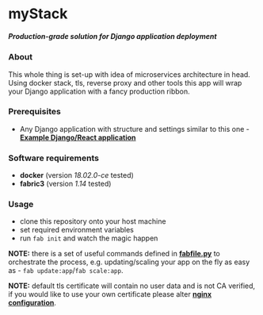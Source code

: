 # myStack
##### Production-grade solution for Django application deployment

### About
This whole thing is set-up with idea of microservices architecture in head. Using docker stack, tls, reverse proxy and 
    other tools this app will wrap your Django application with a fancy production ribbon.

### Prerequisites
- Any Django application with structure and settings similar to this one - 
    [**Example Django/React application**](https://git.io/vxEl4 'hrytskivr/mySkeleton')

### Software requirements
- **docker** (version _18.02.0-ce_ tested)
- **fabric3** (version _1.14_ tested)

### Usage
- clone this repository onto your host machine
- set required environment variables
- run `fab init` and watch the magic happen

**NOTE:** there is a set of useful commands defined in [**fabfile.py**](https://git.io/vxElt) 
    to orchestrate the process, e.g. updating/scaling your app on the fly as easy as - `fab update:app`/`fab scale:app`.

**NOTE:** default tls certificate will contain no user data and is not CA verified, if you would like to use your own 
    certificate please alter [**nginx configuration**](https://git.io/vxEWr 'nginx/sites-enabled/django').
